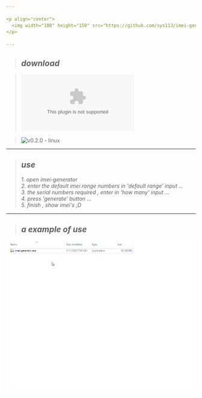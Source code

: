 ```yaml
---

<p align="center">
  <img width="100" height="150" src="https://github.com/sys113/imei-generator/raw/master/review.png">
</p>

---
```

> ## *download*

> ![v0.2.0 - windows](https://github.com/sys113/imei-generator/releases/download/0.2.0/imei.generator.windows.exe)

> ![v0.2.0 - linux](https://github.com/sys113/imei-generator/releases/download/0.2.0/imei.generator.linux)

--------------------------------------------------

> ## *use*
> *1. open imei-generator*<br />
> *2. enter the default imei range numbers in 'default range' input ...*<br />
> *3. the serial numbers required , enter in 'how many' input ...*<br />
> *4. press 'generate' button ...*<br />
> *5. finish , show imei's ;D*<br />

--------------------------------------------------
> ## *a example of use*
![](review.gif)
